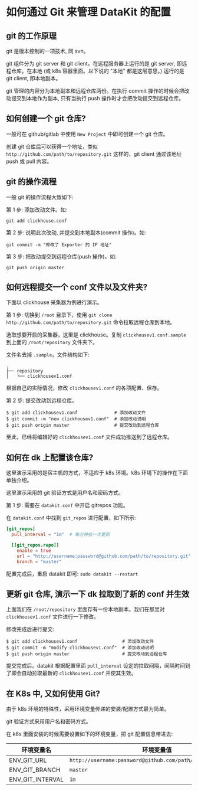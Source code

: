 # 如何通过 Git 来管理 DataKit 的配置

## git 的工作原理

git 是版本控制的一项技术, 同 svn。

git 组件分为 git server 和 git client。在远程服务器上运行的是 git server, 即远程仓库。在本地 (或 k8s 容器里面。以下说的 "本地" 都是这层意思。) 运行的是 git client, 即本地副本。

git 管理的内容分为本地副本和远程仓库两份。在执行 commit 操作的时候会把改动提交到本地作为副本, 只有当执行 push 操作时才会把改动提交到远程仓库。

## 如何创建一个 git 仓库? 

一般可在 github/gitlab 中使用 `New Project` 中即可创建一个 git 仓库。

创建 git 仓库后可以获得一个地址，类似 `http://github.com/path/to/repository.git` 这样的，git client 通过该地址 push 或 pull 内容。

## git 的操作流程

一般 git 的操作流程大致如下:

第 1 步: 添加改动文件。如:

```shell
git add clickhouse.conf
```

第 2 步: 说明此次改动, 并提交到本地副本(commit 操作)。如:

```shell
git commit -m "修改了 Exporter 的 IP 地址"
```

第 3 步: 把改动提交到远程仓库(push 操作)。如:

```shell
git push origin master
```

## 如何远程提交一个 conf 文件以及文件夹? 

下面以 clickhouse 采集器为例进行演示。

第 1 步: 切换到 `/root` 目录下，使用 `git clone http://github.com/path/to/repository.git` 命令拉取远程仓库到本地。

选取想要开启的采集器，这里是 clickhouse。复制 `clickhousev1.conf.sample` 到上面的 `/root/repository` 文件夹下。

文件名去掉 `.sample`，文件结构如下:

```shell
.
├── repository
│   └── clickhousev1.conf
```

根据自己的实际情况，修改 `clickhousev1.conf` 的各项配置、保存。

第 2 步: 提交改动到远程仓库。

```shell
$ git add clickhousev1.conf              # 添加改动文件
$ git commit -m "new clickhousev1.conf"  # 添加改动说明
$ git push origin master                 # 提交改动到远程仓库
```

至此，已经将编辑好的 `clickhousev1.conf` 文件成功推送到了远程仓库。

## 如何在 dk 上配置该仓库? 

这里演示采用的是宿主机的方式，不适应于 k8s 环境。k8s 环境下的操作在下面单独介绍。

这里演示采用的 git 验证方式是用户名和密码方式。

第 1 步: 需要在 `datakit.conf` 中开启 gitrepos 功能。

在 `datakit.conf` 中找到 `git_repos` 进行配置，如下所示:

```toml
[git_repos]
  pull_interval = "1m"  # 每分钟拉一次更新

  [[git_repos.repo]]
    enable = true                                                       # 开启拉取这个 git 分支。
    url = "http://username:password@github.com/path/to/repository.git"  # 使用 用户名/密码 验证方式。
    branch = "master"                                                   # 要拉取的分支名。一般为 master。
```

配置完成后，重启 datakit 即可: `sudo datakit --restart`

## 更新 git 仓库, 演示一下 dk 拉取到了新的 conf 并生效

上面我们在 `/root/repository` 里面存有一份本地副本。我们在那里对 `clickhousev1.conf` 文件进行一下修改。

修改完成后进行提交:

```shell
$ git add clickhousev1.conf                 # 添加改动文件
$ git commit -m "modify clickhousev1.conf"  # 添加改动说明
$ git push origin master                    # 提交改动到远程仓库
```

提交完成后。datakit 根据配置里面 `pull_interval` 设定的拉取间隔，间隔时间到了即会自动拉取最新的 `clickhousev1.conf` 并使其生效。

## 在 K8s 中, 又如何使用 Git? 

由于 k8s 环境的特殊性，采用环境变量传递的安装/配置方式最为简单。

git 验证方式采用用户名和密码方式。

在 k8s 里面安装的时候需要设置如下的环境变量，把 git 配置信息带进去:

|  环境变量名   | 环境变量值  |
|  ----  | ----  |
| ENV_GIT_URL  | `http://username:password@github.com/path/to/repository.git` |
| ENV_GIT_BRANCH  | `master` |
| ENV_GIT_INTERVAL  | `1m` |
